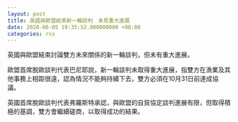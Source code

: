 ```yaml
---
layout: post
title: 英國與歐盟結束新一輪談判　未見重大進展
date: 2020-06-05 19:35:52.000000000 +08:00
categories: rss
---
```


英國與歐盟結束討論雙方未來關係的新一輪談判，但未有重大進展。

歐盟首席脫歐談判代表巴尼耶說，新一輪談判未取得重大進展，指雙方在漁業及其他事務上相距很遠，認為情況不能夠持續下去，雙方必須在10月31日前達成協議。

英國首席脫歐談判代表弗羅斯特承認，與歐盟的自貿協定談判進展有限，但取得積極的基調，雙方會繼續磋商，以取得成功的結果。
